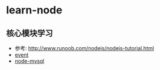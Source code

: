 # learn-node

## 核心模块学习

- 参考: http://www.runoob.com/nodejs/nodejs-tutorial.html
- [event](./event/README.md)
- [node-mysql](./node-mysql/README.md)